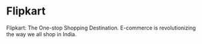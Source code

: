 # Flipkart
Flipkart: The One-stop Shopping Destination. E-commerce is revolutionizing the way we all shop in India.
